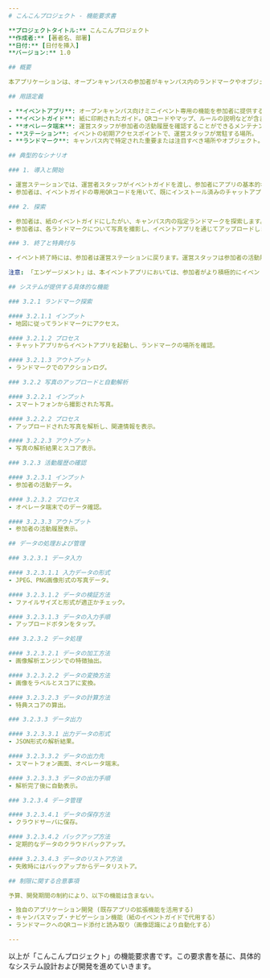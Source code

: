 ```yaml
---
# こんこんプロジェクト - 機能要求書

**プロジェクトタイトル:** こんこんプロジェクト  
**作成者:** [著者名、部署]  
**日付:** [日付を挿入]  
**バージョン:** 1.0  

## 概要

本アプリケーションは、オープンキャンパスの参加者がキャンパス内のランドマークやオブジェクトを探索し、参加体験を通じてキャンパスの歴史や特色を学べるミニイベント向けのアプリケーションです。

## 用語定義

- **イベントアプリ**: オープンキャンパス向けミニイベント専用の機能を参加者に提供するアプリケーション。
- **イベントガイド**: 紙に印刷されたガイド。QRコードやマップ、ルールの説明などが含まれ、イベントアプリの機能を補助する。
- **オペレータ端末**: 運営スタッフが参加者の活動履歴を確認することができるメンテナンス用の端末。
- **ステーション**: イベントの初期アクセスポイントで、運営スタッフが常駐する場所。
- **ランドマーク**: キャンパス内で特定された重要または注目すべき場所やオブジェクト。

## 典型的なシナリオ

### 1. 導入と開始

- 運営ステーションでは、運営者スタッフがイベントガイドを渡し、参加者にアプリの基本的な使い方とイベントのルールを説明します。
- 参加者は、イベントガイドの専用QRコードを用いて、既にインストール済みのチャットアプリからイベントアプリを起動します。（既存のチャットアプリを介して利用するため、新たなダウンロードは不要です。）

### 2. 探索

- 参加者は、紙のイベントガイドにしたがい、キャンパス内の指定ランドマークを探索します。
- 参加者は、各ランドマークについて写真を撮影し、イベントアプリを通じてアップロードします。アップロードされた写真は自動で解析され、関連する解説テキストやスコアが表示されます。

### 3. 終了と特典付与

- イベント終了時には、参加者は運営ステーションに戻ります。運営スタッフは参加者の活動履歴をオペレータ端末を使って確認し、蓄積されたスコアに応じて特典を与えます。最終的に、参加者のエンゲージメントを高めます。

注意: 「エンゲージメント」は、本イベントアプリにおいては、参加者がより積極的にイベントに関わり、楽しむことを意味します。

## システムが提供する具体的な機能

### 3.2.1 ランドマーク探索

#### 3.2.1.1 インプット
- 地図に従ってランドマークにアクセス。

#### 3.2.1.2 プロセス
- チャットアプリからイベントアプリを起動し、ランドマークの場所を確認。

#### 3.2.1.3 アウトプット
- ランドマークでのアクションログ。

### 3.2.2 写真のアップロードと自動解析

#### 3.2.2.1 インプット
- スマートフォンから撮影された写真。

#### 3.2.2.2 プロセス
- アップロードされた写真を解析し、関連情報を表示。

#### 3.2.2.3 アウトプット
- 写真の解析結果とスコア表示。

### 3.2.3 活動履歴の確認

#### 3.2.3.1 インプット
- 参加者の活動データ。

#### 3.2.3.2 プロセス
- オペレータ端末でのデータ確認。

#### 3.2.3.3 アウトプット
- 参加者の活動履歴表示。

## データの処理および管理

### 3.2.3.1 データ入力

#### 3.2.3.1.1 入力データの形式
- JPEG、PNG画像形式の写真データ。

#### 3.2.3.1.2 データの検証方法
- ファイルサイズと形式が適正かチェック。

#### 3.2.3.1.3 データの入力手順
- アップロードボタンをタップ。

### 3.2.3.2 データ処理

#### 3.2.3.2.1 データの加工方法
- 画像解析エンジンでの特徴抽出。

#### 3.2.3.2.2 データの変換方法
- 画像をラベルとスコアに変換。

#### 3.2.3.2.3 データの計算方法
- 特典スコアの算出。

### 3.2.3.3 データ出力

#### 3.2.3.3.1 出力データの形式
- JSON形式の解析結果。

#### 3.2.3.3.2 データの出力先
- スマートフォン画面、オペレータ端末。

#### 3.2.3.3.3 データの出力手順
- 解析完了後に自動表示。

### 3.2.3.4 データ管理

#### 3.2.3.4.1 データの保存方法
- クラウドサーバに保存。

#### 3.2.3.4.2 バックアップ方法
- 定期的なデータのクラウドバックアップ。

#### 3.2.3.4.3 データのリストア方法
- 失敗時にはバックアップからデータリストア。

## 制限に関する合意事項

予算、開発期間の制約により、以下の機能は含まない。

- 独自のアプリケーション開発 (既存アプリの拡張機能を活用する)
- キャンパスマップ・ナビゲーション機能（紙のイベントガイドで代用する）
- ランドマークへのQRコード添付と読み取り（画像認識により自動化する）

---
```


以上が「こんこんプロジェクト」の機能要求書です。この要求書を基に、具体的なシステム設計および開発を進めていきます。
